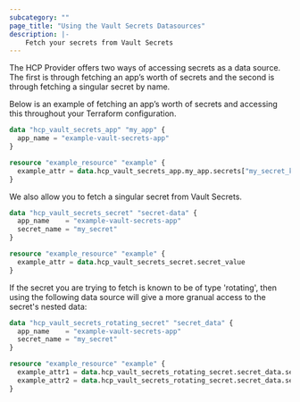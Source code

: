 ```yaml
---
subcategory: ""
page_title: "Using the Vault Secrets Datasources"
description: |-
    Fetch your secrets from Vault Secrets
---
```


The HCP Provider offers two ways of accessing secrets as a data source. The first is through fetching an app’s worth of secrets and the second is through fetching a singular secret by name.

Below is an example of fetching an app’s worth of secrets and accessing this throughout your Terraform configuration.

```terraform
data "hcp_vault_secrets_app" "my_app" {
  app_name = "example-vault-secrets-app"
}

resource "example_resource" "example" {
  example_attr = data.hcp_vault_secrets_app.my_app.secrets["my_secret_key"]
}
```

We also allow you to fetch a singular secret from Vault Secrets.

```terraform
data "hcp_vault_secrets_secret" "secret-data" {
  app_name    = "example-vault-secrets-app"
  secret_name = "my_secret"
}

resource "example_resource" "example" {
  example_attr = data.hcp_vault_secrets_secret.secret_value
}
```

If the secret you are trying to fetch is known to be of type 'rotating', then using the following data source will give a more granual access to the secret's nested data:

```terraform
data "hcp_vault_secrets_rotating_secret" "secret_data" {
  app_name    = "example-vault-secrets-app"
  secret_name = "my_secret"
}

resource "example_resource" "example" {
  example_attr1 = data.hcp_vault_secrets_rotating_secret.secret_data.secret_values["username"]
  example_attr2 = data.hcp_vault_secrets_rotating_secret.secret_data.secret_values["password"]
}
```
